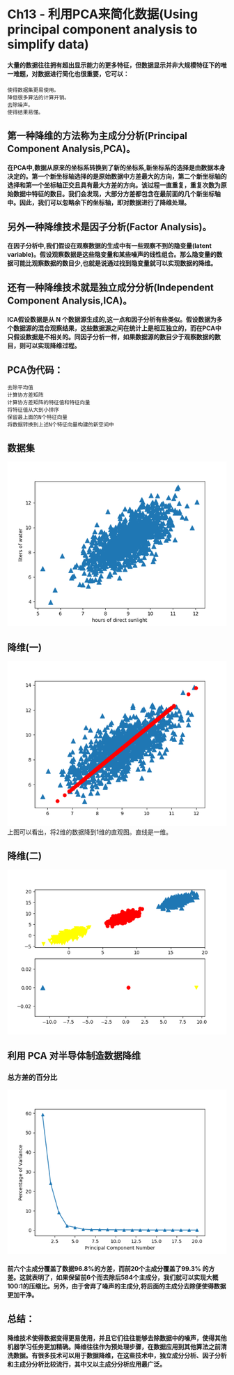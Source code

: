 # Ch13 - 利用PCA来简化数据(Using principal component analysis to simplify data)

#### 大量的数据往往拥有超出显示能力的更多特征，但数据显示并非大规模特征下的唯一难题，对数据进行简化也很重要，它可以：
```
使得数据集更易使用。
降低很多算法的计算开销。
去除噪声。
使得结果易懂。
```
## 第一种降维的方法称为主成分分析(Principal Component Analysis,PCA)。
#### 在PCA中,数据从原来的坐标系转换到了新的坐标系,新坐标系的选择是由数据本身决定的。第一个新坐标轴选择的是原始数据中方差最大的方向，第二个新坐标轴的选择和第一个坐标轴正交且具有最大方差的方向。该过程一直重复，重复次数为原始数据中特征的数目。我们会发现，大部分方差都包含在最前面的几个新坐标轴中。因此，我们可以忽略余下的坐标轴，即对数据进行了降维处理。

## 另外一种降维技术是因子分析(Factor Analysis)。
#### 在因子分析中,我们假设在观察数据的生成中有一些观察不到的隐变量(latent variable)。假设观察数据是这些隐变量和某些噪声的线性组合。那么隐变量的数据可能比观察数据的数目少,也就是说通过找到隐变量就可以实现数据的降维。

## 还有一种降维技术就是独立成分分析(Independent Component Analysis,ICA)。
#### ICA假设数据是从 N 个数据源生成的,这一点和因子分析有些类似。假设数据为多个数据源的混合观察结果，这些数据源之间在统计上是相互独立的，而在PCA中只假设数据是不相关的。同因子分析一样，如果数据源的数目少于观察数据的数目，则可以实现降维过程。

## PCA伪代码：
```
去除平均值 
计算协方差矩阵 
计算协方差矩阵的特征值和特征向量 
将特征值从大到小排序 
保留最上面的N个特征向量 
将数据转换到上述N个特征向量构建的新空间中
```
## 数据集
![数据集.png](screenshot/数据集.png)

## 降维(一)
![降维.png](screenshot/降维.png)
上图可以看出，将2维的数据降到1维的直观图。直线是一维。

## 降维(二)
![降维2.png](screenshot/降维2.png)

## 利用 PCA 对半导体制造数据降维 
### 总方差的百分比
![方差百分比.png](screenshot/方差百分比.png)
#### 前六个主成分覆盖了数据96.8%的方差，而前20个主成分覆盖了99.3% 的方差。这就表明了，如果保留前6个而去除后584个主成分，我们就可以实现大概100∶1的压缩比。另外，由于舍弃了噪声的主成分,将后面的主成分去除便使得数据更加干净。

## 总结：
#### 降维技术使得数据变得更易使用，并且它们往往能够去除数据中的噪声，使得其他机器学习任务更加精确。降维往往作为预处理步骤，在数据应用到其他算法之前清洗数据。有很多技术可以用于数据降维，在这些技术中，独立成分分析、因子分析和主成分分析比较流行，其中又以主成分分析应用最广泛。



